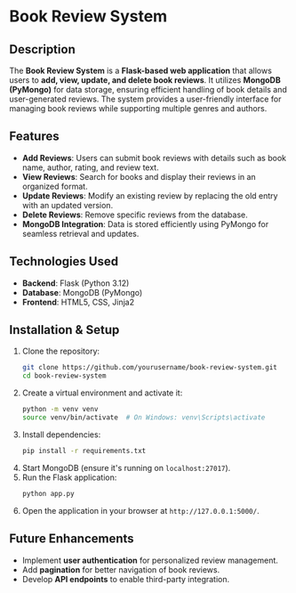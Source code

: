# Book Review System

## Description
The **Book Review System** is a **Flask-based web application** that allows users to **add, view, update, and delete book reviews**. It utilizes **MongoDB (PyMongo)** for data storage, ensuring efficient handling of book details and user-generated reviews. The system provides a user-friendly interface for managing book reviews while supporting multiple genres and authors.

## Features
- **Add Reviews**: Users can submit book reviews with details such as book name, author, rating, and review text.
- **View Reviews**: Search for books and display their reviews in an organized format.
- **Update Reviews**: Modify an existing review by replacing the old entry with an updated version.
- **Delete Reviews**: Remove specific reviews from the database.
- **MongoDB Integration**: Data is stored efficiently using PyMongo for seamless retrieval and updates.

## Technologies Used
- **Backend**: Flask (Python 3.12)
- **Database**: MongoDB (PyMongo)
- **Frontend**: HTML5, CSS, Jinja2

## Installation & Setup
1. Clone the repository:
   ```sh
   git clone https://github.com/yourusername/book-review-system.git
   cd book-review-system
   ```
2. Create a virtual environment and activate it:
   ```sh
   python -m venv venv
   source venv/bin/activate  # On Windows: venv\Scripts\activate
   ```
3. Install dependencies:
   ```sh
   pip install -r requirements.txt
   ```
4. Start MongoDB (ensure it's running on `localhost:27017`).
5. Run the Flask application:
   ```sh
   python app.py
   ```
6. Open the application in your browser at `http://127.0.0.1:5000/`.

## Future Enhancements
- Implement **user authentication** for personalized review management.
- Add **pagination** for better navigation of book reviews.
- Develop **API endpoints** to enable third-party integration.


